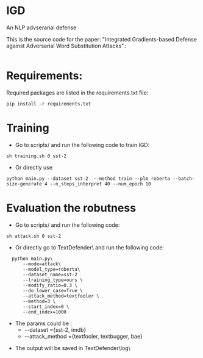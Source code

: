  
 
 # IGD 
 An NLP advserarial defense
 
 This is the source code for the paper: "Integrated Gradients-based Defense against Adversarial Word Substitution Attacks".: 
  ```
  ```
 


# Requirements:
Required packages are listed in the requirements.txt file:

```
pip install -r requirements.txt
```
# Training

*  Go to scripts/  and run the following code to train IGD:
```
sh training.sh 0 sst-2
```
* Or directly use 
```
python main.py --dataset sst-2  --method train --plm roberta --batch-size-generate 4 --n_steps_interpret 40 --num_epoch 10 
```


# Evaluation the robutness 
* Go to scripts/ and run the following code:
```
sh attack.sh 0 sst-2
```
* Or directly go to TextDefender\  and run the following code:
```
  python main.py\
      --mode=attack\
      --model_type=roberta\
      --dataset_name=sst-2 
      --training_type=ours \
      --modify_ratio=0.3 \
      --do_lower_case=True \
      --attack_method=textfooler \
      --method=3 \
      --start_index=0 \
      --end_index=1000
```
- The params could be :
    - --dataset =\{sst-2, imdb\}
    - --attack_method ={textfooler, textbugger, bae}
* The output will be saved in  TextDefender\log\
